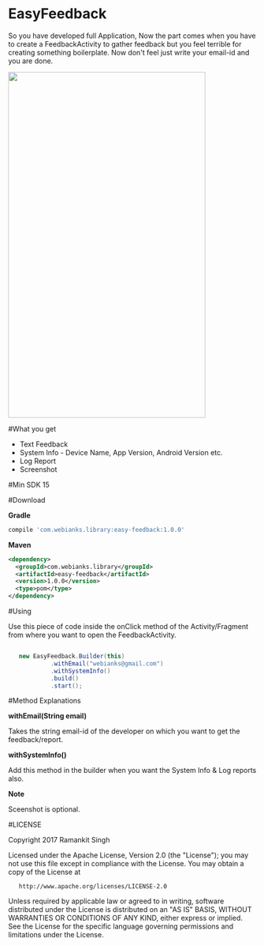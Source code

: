 # EasyFeedback
So you have developed full Application, Now the part comes when you have to create a FeedbackActivity to gather feedback but you feel terrible for creating something boilerplate. Now don't feel just write your email-id and you are done.

<img src="https://github.com/webianks/EasyFeedback/blob/master/screenshots/screen_one.png" height="700" width="400" >

#What you get

<ul>
<li>Text Feedback</li>
<li>System Info - Device Name, App Version, Android Version etc.</li>
<li>Log Report</li>
<li>Screenshot</li>
</ul>

#Min SDK
15

#Download

**Gradle**

```groovy
compile 'com.webianks.library:easy-feedback:1.0.0'
```
**Maven**

```xml
<dependency>
  <groupId>com.webianks.library</groupId>
  <artifactId>easy-feedback</artifactId>
  <version>1.0.0</version>
  <type>pom</type>
</dependency>
```


#Using

Use this piece of code inside the onClick method of the Activity/Fragment from where you want to open the FeedbackActivity.

```java

   new EasyFeedback.Builder(this)
            .withEmail("webianks@gmail.com")
            .withSystemInfo()
            .build()
            .start();
```
#Method Explanations

**withEmail(String email)**

Takes the string email-id of the developer on which you want to get the feedback/report.

**withSystemInfo()**

Add this method in the builder when you want the System Info & Log reports also.

**Note**

Sceenshot is optional.

#LICENSE

  Copyright 2017 Ramankit Singh 

   Licensed under the Apache License, Version 2.0 (the "License");
   you may not use this file except in compliance with the License.
   You may obtain a copy of the License at

       http://www.apache.org/licenses/LICENSE-2.0

   Unless required by applicable law or agreed to in writing, software
   distributed under the License is distributed on an "AS IS" BASIS,
   WITHOUT WARRANTIES OR CONDITIONS OF ANY KIND, either express or implied.
   See the License for the specific language governing permissions and
   limitations under the License.

